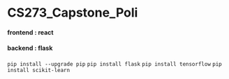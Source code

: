 # CS273_Capstone_Poli
#### frontend : react
#### backend : flask
```pip install --upgrade pip```
```pip install flask```
```pip install tensorflow```
```pip install scikit-learn```

